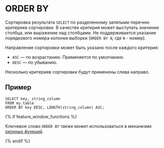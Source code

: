# ORDER BY

Сортировка результата `SELECT` по разделенному запятыми перечню критериев сортировки. В качестве критерия может выступать значение столбца, или выражение над столбцами. Не поддерживается указание порядкового номера колонки выборки (`ORDER BY N`, где `N` - номер).

Направление сортировки может быть указано после каждого критерия:

- `ASC` — по возрастанию. Применяется по умолчанию.
- `DESC` — по убыванию.

Несколько критериев сортировки будут применены слева направо.

## Пример

```yql
SELECT key, string_column
FROM my_table
ORDER BY key DESC, LENGTH(string_column) ASC;
```

{% if feature_window_functions %}

Ключевое слово `ORDER BY` также может использоваться в механизме [оконных функций](window.md).

{% endif %}

